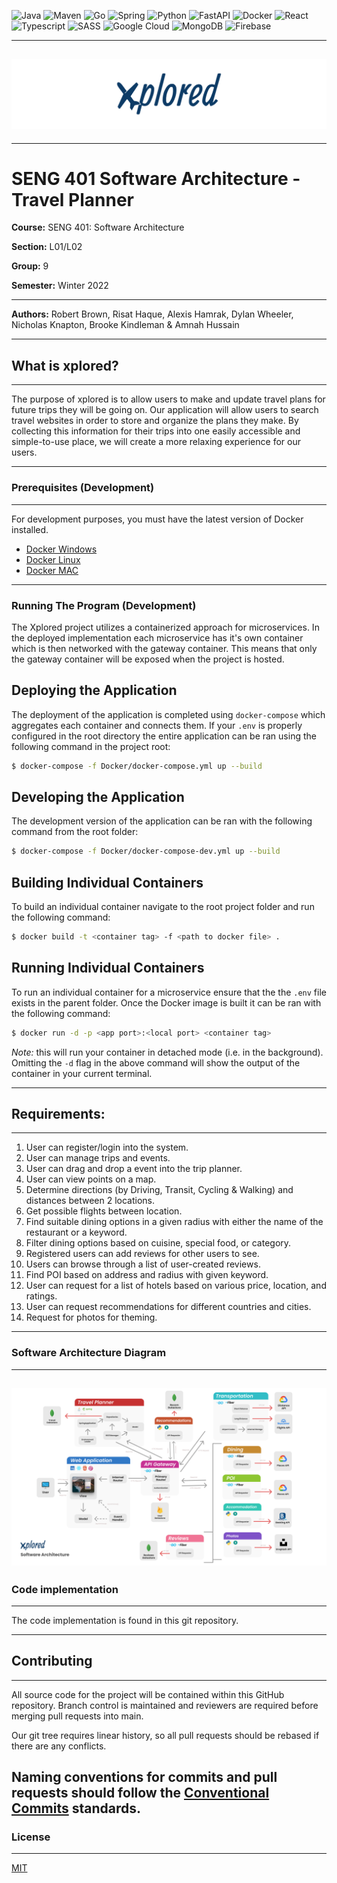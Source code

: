 <img alt="Java" src="https://img.shields.io/badge/java-%23ED8B00.svg?style=for-the-badge&logo=java&logoColor=white"/> <img alt="Maven" src="https://img.shields.io/badge/Apache%20Maven-C71A36?style=for-the-badge&logo=Apache%20Maven&logoColor=white"/> <img alt="Go" src="https://img.shields.io/badge/go-%2300ADD8.svg?style=for-the-badge&logo=go&logoColor=white"/>
<img alt="Spring" src="https://img.shields.io/badge/spring-%236DB33F.svg?style=for-the-badge&logo=spring&logoColor=white"/> <img alt="Python" src="https://img.shields.io/badge/python-3670A0?style=for-the-badge&logo=python&logoColor=ffdd54"/> <img alt="FastAPI" src="https://img.shields.io/badge/FastAPI-005571?style=for-the-badge&logo=fastapi"/> <img alt="Docker" src="https://img.shields.io/badge/docker-%230db7ed.svg?style=for-the-badge&logo=docker&logoColor=white"/> <img alt="React" src="https://img.shields.io/badge/react-%2320232a.svg?style=for-the-badge&logo=react&logoColor=%2361DAFB"/> <img alt="Typescript" src="https://img.shields.io/badge/typescript-%23007ACC.svg?style=for-the-badge&logo=typescript&logoColor=white"/> <img alt="SASS" src="https://img.shields.io/badge/SASS-hotpink.svg?style=for-the-badge&logo=SASS&logoColor=white"/> <img alt="Google Cloud" src="https://img.shields.io/badge/GoogleCloud-%234285F4.svg?style=for-the-badge&logo=google-cloud&logoColor=white"/> <img alt="MongoDB" src="https://img.shields.io/badge/MongoDB-%234ea94b.svg?style=for-the-badge&logo=mongodb&logoColor=white"/> <img alt="Firebase" src="https://img.shields.io/badge/firebase-%23039BE5.svg?style=for-the-badge&logo=firebase"/>

---

## ![Xplored](./readme-assets/Banner.png)

---

# SENG 401 Software Architecture - Travel Planner

**Course:** SENG 401: Software Architecture

**Section:** L01/L02

**Group:** 9

**Semester:** Winter 2022

---

**Authors:** Robert Brown, Risat Haque, Alexis Hamrak, Dylan Wheeler, Nicholas Knapton, Brooke Kindleman & Amnah Hussain

---

## What is xplored?

---

The purpose of xplored is to allow users to make and update travel plans for future trips they will be going on. Our application will allow users to search travel websites in order to store and organize the plans they make. By collecting this information for their trips into one easily accessible and simple-to-use place, we will create a more relaxing experience for our users.

---

### **Prerequisites (Development)**

---

For development purposes, you must have the latest version of Docker installed.

- [Docker Windows](https://docs.docker.com/desktop/windows/install/)
- [Docker Linux](https://docs.docker.com/engine/install/ubuntu/)
- [Docker MAC](https://docs.docker.com/desktop/mac/install/)

---

### **Running The Program (Development)**

The Xplored project utilizes a containerized approach for microservices. In the deployed implementation each microservice has it's own container which is then networked with the gateway container. This means that only the gateway container will be exposed when the project is hosted.

## Deploying the Application

The deployment of the application is completed using `docker-compose` which aggregates each container and connects them. If your `.env` is properly configured in the root directory the entire application can be ran using the following command in the project root:

```bash
$ docker-compose -f Docker/docker-compose.yml up --build
```

## Developing the Application

The development version of the application can be ran with the following command from the root folder:

```bash
$ docker-compose -f Docker/docker-compose-dev.yml up --build
```

## Building Individual Containers

To build an individual container navigate to the root project folder and run the following command:

```bash
$ docker build -t <container tag> -f <path to docker file> .
```

## Running Individual Containers

To run an individual container for a microservice ensure that the the `.env` file exists in the parent folder. Once the Docker image is built it can be ran with the following command:

```bash
$ docker run -d -p <app port>:<local port> <container tag>
```

_Note:_ this will run your container in detached mode (i.e. in the background). Omitting the `-d` flag in the above command will show the output of the container in your current terminal.

---

## **Requirements:**

---

1. User can register/login into the system.
2. User can manage trips and events.
3. User can drag and drop a event into the trip planner.
4. User can view points on a map.
5. Determine directions (by Driving, Transit, Cycling & Walking) and distances between 2 locations.
6. Get possible flights between location.
7. Find suitable dining options in a given radius with either the name of the restaurant or a keyword.
8. Filter dining options based on cuisine, special food, or category.
9. Registered users can add reviews for other users to see.
10. Users can browse through a list of user-created reviews.
11. Find POI based on address and radius with given keyword.
12. User can request for a list of hotels based on various price, location, and ratings.
13. User can request recommendations for different countries and cities.
14. Request for photos for theming.

---

### **Software Architecture Diagram**

---

## ![Diagram](./readme-assets/ArchitectureDiagram.png)

### **Code implementation**

---

The code implementation is found in this git repository.

---

## Contributing

---

All source code for the project will be contained within this GitHub repository. Branch control is maintained and reviewers are required before merging pull requests into main.

Our git tree requires linear history, so all pull requests should be rebased if there are any conflicts.

## Naming conventions for commits and pull requests should follow the [Conventional Commits](https://www.conventionalcommits.org/en/v1.0.0/) standards.

### **License**

---

[MIT](https://choosealicense.com/licenses/mit/)

